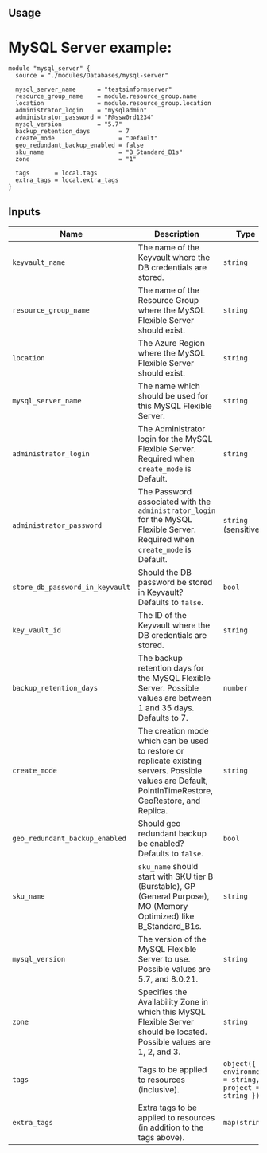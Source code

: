 ## Usage

# MySQL Server example:

```hcl
module "mysql_server" {
  source = "./modules/Databases/mysql-server"

  mysql_server_name      = "testsimformserver"
  resource_group_name    = module.resource_group.name
  location               = module.resource_group.location
  administrator_login    = "mysqladmin"
  administrator_password = "P@ssw0rd1234"
  mysql_version          = "5.7"
  backup_retention_days        = 7
  create_mode                  = "Default"
  geo_redundant_backup_enabled = false
  sku_name                     = "B_Standard_B1s"
  zone                         = "1"

  tags       = local.tags
  extra_tags = local.extra_tags
}
```

## Inputs

| Name                            | Description                                                                                                                                                              | Type                    | Default        | Required |
| ------------------------------- | ------------------------------------------------------------------------------------------------------------------------------------------------------------------------ | ----------------------- | -------------- | :------: |
| `keyvault_name`                | The name of the Keyvault where the DB credentials are stored.                                                                                                           | `string`                | `null`         |   Yes    |
| `resource_group_name`          | The name of the Resource Group where the MySQL Flexible Server should exist.                                                                                            | `string`                |                |   Yes    |
| `location`                     | The Azure Region where the MySQL Flexible Server should exist.                                                                                                            | `string`                |                |   Yes    |
| `mysql_server_name`            | The name which should be used for this MySQL Flexible Server.                                                                                                             | `string`                |                |   Yes    |
| `administrator_login`          | The Administrator login for the MySQL Flexible Server. Required when `create_mode` is Default.                                                                          | `string`                |                |   Yes    |
| `administrator_password`       | The Password associated with the `administrator_login` for the MySQL Flexible Server. Required when `create_mode` is Default.                                           | `string` (sensitive)    |                |   Yes    |
| `store_db_password_in_keyvault` | Should the DB password be stored in Keyvault? Defaults to `false`.                                                                                                        | `bool`                 | `false`        |    No    |
| `key_vault_id`                | The ID of the Keyvault where the DB credentials are stored.                                                                                                              | `string`                | `null`         |    No    |
| `backup_retention_days`        | The backup retention days for the MySQL Flexible Server. Possible values are between 1 and 35 days. Defaults to 7.                                                       | `number`                | `7`            |    No    |
| `create_mode`                  | The creation mode which can be used to restore or replicate existing servers. Possible values are Default, PointInTimeRestore, GeoRestore, and Replica.                 | `string`                | `Default`      |    No    |
| `geo_redundant_backup_enabled` | Should geo redundant backup be enabled? Defaults to `false`.                                                                                                              | `bool`                 | `false`        |    No    |
| `sku_name`                     | `sku_name` should start with SKU tier B (Burstable), GP (General Purpose), MO (Memory Optimized) like B_Standard_B1s.                                                    | `string`                |                |   Yes    |
| `mysql_version`                | The version of the MySQL Flexible Server to use. Possible values are 5.7, and 8.0.21.                                                                                    | `string`                | `8.0.21`       |    No    |
| `zone`                         | Specifies the Availability Zone in which this MySQL Flexible Server should be located. Possible values are 1, 2, and 3.                                                    | `string`                | `1`            |    No    |
| `tags`                         | Tags to be applied to resources (inclusive).                                                                                                                               | `object({ environment = string, project = string })` |                |    No    |
| `extra_tags`                   | Extra tags to be applied to resources (in addition to the tags above).                                                                                                    | `map(string)`           | `{}`           |    No    |
